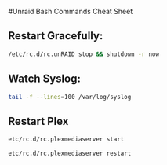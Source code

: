 #Unraid Bash Commands Cheat Sheet

## Restart Gracefully:
```bash
/etc/rc.d/rc.unRAID stop && shutdown -r now
```

## Watch Syslog:
```bash
tail -f --lines=100 /var/log/syslog
```

## Restart Plex
```bash
etc/rc.d/rc.plexmediaserver start
```

```bash
etc/rc.d/rc.plexmediaserver restart
```
